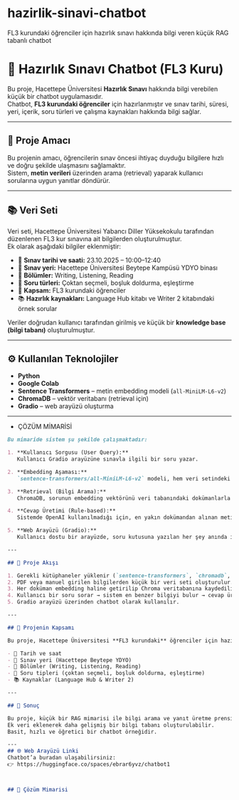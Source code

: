 # hazirlik-sinavi-chatbot
FL3 kurundaki öğrenciler için hazırlık sınavı hakkında bilgi veren küçük RAG tabanlı chatbot
# 🧠 Hazırlık Sınavı Chatbot (FL3 Kuru)

Bu proje, Hacettepe Üniversitesi **Hazırlık Sınavı** hakkında bilgi verebilen küçük bir chatbot uygulamasıdır.  
Chatbot, **FL3 kurundaki öğrenciler** için hazırlanmıştır ve sınav tarihi, süresi, yeri, içerik, soru türleri ve çalışma kaynakları hakkında bilgi sağlar.  

---

## 🎯 Proje Amacı
Bu projenin amacı, öğrencilerin sınav öncesi ihtiyaç duyduğu bilgilere hızlı ve doğru şekilde ulaşmasını sağlamaktır.  
Sistem, **metin verileri** üzerinden arama (retrieval) yaparak kullanıcı sorularına uygun yanıtlar döndürür.

---

## 📚 Veri Seti
Veri seti, Hacettepe Üniversitesi Yabancı Diller Yüksekokulu tarafından düzenlenen FL3 kur sınavına ait bilgilerden oluşturulmuştur.  
Ek olarak aşağıdaki bilgiler eklenmiştir:

- 📅 **Sınav tarihi ve saati:** 23.10.2025 – 10:00–12:40  
- 📍 **Sınav yeri:** Hacettepe Üniversitesi Beytepe Kampüsü YDYO binası 
- 🧠 **Bölümler:** Writing, Listening, Reading  
- 📝 **Soru türleri:** Çoktan seçmeli, boşluk doldurma, eşleştirme  
- 🎯 **Kapsam:** FL3 kurundaki öğrenciler  
- 📚 **Hazırlık kaynakları:** Language Hub kitabı ve Writer 2 kitabındaki örnek sorular  

Veriler doğrudan kullanıcı tarafından girilmiş ve küçük bir **knowledge base (bilgi tabanı)** oluşturulmuştur.

---

## ⚙️ Kullanılan Teknolojiler
- **Python**
- **Google Colab**
- **Sentence Transformers** – metin embedding modeli (`all-MiniLM-L6-v2`)
- **ChromaDB** – vektör veritabanı (retrieval için)
- **Gradio** – web arayüzü oluşturma

---
- ÇÖZÜM MİMARİSİ


```markdown
Bu mimaride sistem şu şekilde çalışmaktadır:

1. **Kullanıcı Sorgusu (User Query):**  
   Kullanıcı Gradio arayüzüne sınavla ilgili bir soru yazar.

2. **Embedding Aşaması:**  
   `sentence-transformers/all-MiniLM-L6-v2` modeli, hem veri setindeki tüm dokümanları hem de kullanıcının sorusunu vektör (sayısal temsil) haline getirir.

3. **Retrieval (Bilgi Arama):**  
   ChromaDB, sorunun embedding vektörünü veri tabanındaki dokümanlarla karşılaştırır ve en benzer 3–5 sonucu döndürür.

4. **Cevap Üretimi (Rule-based):**  
   Sistemde OpenAI kullanılmadığı için, en yakın dokümandan alınan metin doğrudan cevap olarak gösterilir.

5. **Web Arayüzü (Gradio):**  
   Kullanıcı dostu bir arayüzde, soru kutusuna yazılan her şey anında işlenir ve sonuç ekranda gösterilir.

---

## 📘 Proje Akışı

1. Gerekli kütüphaneler yüklenir (`sentence-transformers`, `chromadb`, `gradio`).
2. PDF veya manuel girilen bilgilerden küçük bir veri seti oluşturulur.
3. Her doküman embedding haline getirilip Chroma veritabanına kaydedilir.
4. Kullanıcı bir soru sorar → sistem en benzer bilgiyi bulur → cevap üretir.
5. Gradio arayüzü üzerinden chatbot olarak kullanılır.

---

## 🚀 Projenin Kapsamı

Bu proje, Hacettepe Üniversitesi **FL3 kurundaki** öğrenciler için hazırlanmış sınav hakkında bilgi sunar:

- 📅 Tarih ve saat  
- 📍 Sınav yeri (Hacettepe Beytepe YDYO)  
- 🧠 Bölümler (Writing, Listening, Reading)  
- 📝 Soru tipleri (çoktan seçmeli, boşluk doldurma, eşleştirme)  
- 📚 Kaynaklar (Language Hub & Writer 2)  

---

## 🧭 Sonuç

Bu proje, küçük bir RAG mimarisi ile bilgi arama ve yanıt üretme prensibini gösterir.  
Ek veri eklenerek daha gelişmiş bir bilgi tabanı oluşturulabilir.  
Basit, hızlı ve öğretici bir chatbot örneğidir.

---
## 🌐 Web Arayüzü Linki
Chatbot’a buradan ulaşabilirsiniz:  
👉 https://huggingface.co/spaces/ebrar6yvz/chatbot1



## 🧩 Çözüm Mimarisi

